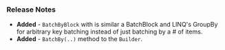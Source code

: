 ### Release Notes

- **Added** - `BatchByBlock` with is similar a BatchBlock and LINQ's GroupBy for arbitrary key batching instead of just batching by a # of items.
- **Added** - `BatchBy(..)` method to the `Builder`.